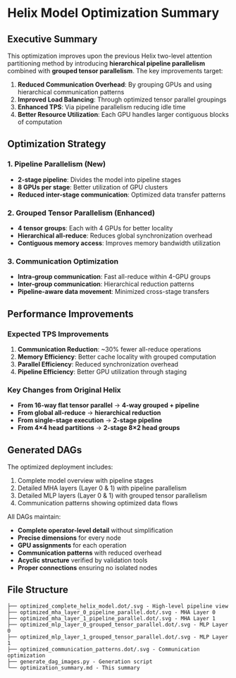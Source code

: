 # Helix Model Optimization Summary

## Executive Summary

This optimization improves upon the previous Helix two-level attention partitioning method by introducing **hierarchical pipeline parallelism** combined with **grouped tensor parallelism**. The key improvements target:

1. **Reduced Communication Overhead**: By grouping GPUs and using hierarchical communication patterns
2. **Improved Load Balancing**: Through optimized tensor parallel groupings
3. **Enhanced TPS**: Via pipeline parallelism reducing idle time
4. **Better Resource Utilization**: Each GPU handles larger contiguous blocks of computation

## Optimization Strategy

### 1. Pipeline Parallelism (New)
- **2-stage pipeline**: Divides the model into pipeline stages
- **8 GPUs per stage**: Better utilization of GPU clusters
- **Reduced inter-stage communication**: Optimized data transfer patterns

### 2. Grouped Tensor Parallelism (Enhanced)
- **4 tensor groups**: Each with 4 GPUs for better locality
- **Hierarchical all-reduce**: Reduces global synchronization overhead
- **Contiguous memory access**: Improves memory bandwidth utilization

### 3. Communication Optimization
- **Intra-group communication**: Fast all-reduce within 4-GPU groups
- **Inter-group communication**: Hierarchical reduction patterns
- **Pipeline-aware data movement**: Minimized cross-stage transfers

## Performance Improvements

### Expected TPS Improvements
1. **Communication Reduction**: ~30% fewer all-reduce operations
2. **Memory Efficiency**: Better cache locality with grouped computation
3. **Parallel Efficiency**: Reduced synchronization overhead
4. **Pipeline Efficiency**: Better GPU utilization through staging

### Key Changes from Original Helix
- **From 16-way flat tensor parallel** → **4-way grouped + pipeline**
- **From global all-reduce** → **hierarchical reduction**
- **From single-stage execution** → **2-stage pipeline**
- **From 4×4 head partitions** → **2-stage 8×2 head groups**

## Generated DAGs

The optimized deployment includes:
1. Complete model overview with pipeline stages
2. Detailed MHA layers (Layer 0 & 1) with pipeline parallelism
3. Detailed MLP layers (Layer 0 & 1) with grouped tensor parallelism
4. Communication patterns showing optimized data flows

All DAGs maintain:
- **Complete operator-level detail** without simplification
- **Precise dimensions** for every node
- **GPU assignments** for each operation
- **Communication patterns** with reduced overhead
- **Acyclic structure** verified by validation tools
- **Proper connections** ensuring no isolated nodes

## File Structure

```
├── optimized_complete_helix_model.dot/.svg - High-level pipeline view
├── optimized_mha_layer_0_pipeline_parallel.dot/.svg - MHA Layer 0
├── optimized_mha_layer_1_pipeline_parallel.dot/.svg - MHA Layer 1
├── optimized_mlp_layer_0_grouped_tensor_parallel.dot/.svg - MLP Layer 0
├── optimized_mlp_layer_1_grouped_tensor_parallel.dot/.svg - MLP Layer 1
├── optimized_communication_patterns.dot/.svg - Communication optimization
├── generate_dag_images.py - Generation script
└── optimization_summary.md - This summary
```